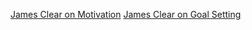 [James Clear on Motivation](https://jamesclear.com/motivation)
[James Clear on Goal Setting](https://jamesclear.com/goal-setting)